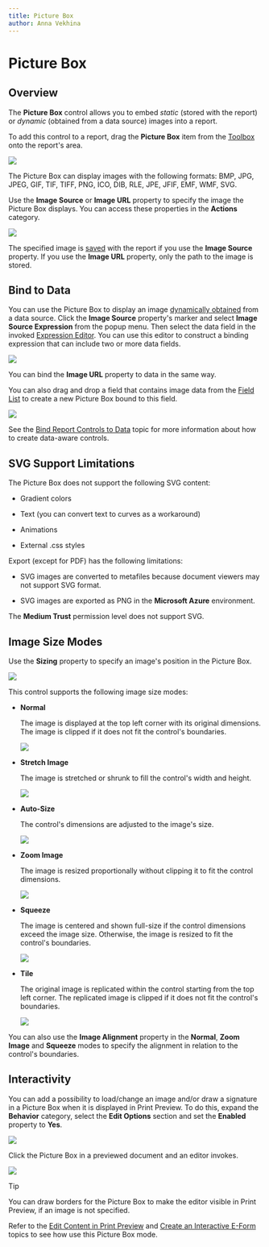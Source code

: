 ```yaml
---
title: Picture Box
author: Anna Vekhina
---
```

# Picture Box

## <a name="overview"></a>Overview
The **Picture Box** control allows you to embed _static_ (stored with the report) or _dynamic_ (obtained from a data source) images into a report.

To add this control to a report, drag the **Picture Box** item from the [Toolbox](../../report-designer-tools/toolbox.md) onto the report's area.

![](../../../../images/eurd-web-add-picture-box-to-report.png)

The Picture Box can display images with the following formats: BMP, JPG, JPEG, GIF, TIF, TIFF, PNG, ICO, DIB, RLE, JPE, JFIF, EMF, WMF, SVG.


Use the **Image Source** or **Image URL** property to specify the image the Picture Box displays. You can access these properties in the **Actions** category.

![](../../../../images/eurd-web-picture-box-image-property.png)

The specified image is [saved](../../save-reports.md) with the report if you use the **Image Source** property. If you use the **Image URL** property, only the path to the image is stored. 

## Bind to Data

You can use the Picture Box to display an image [dynamically obtained](../../bind-to-data/bind-controls-to-data-expression-bindings.md) from a data source. Click the **Image Source** property's marker and select **Image Source Expression** from the popup menu. Then select the data field in the invoked [Expression Editor](../../report-designer-tools/expression-editor.md). You can use this editor to construct a binding expression that can include two or more data fields.

![](../../../../images/eurd-web-picture-box-bind-to-data.png)

You can bind the **Image URL** property to data in the same way.

You can also drag and drop a field that contains image data from the [Field List](../../report-designer-tools/ui-panels/field-list.md) to create a new Picture Box bound to this field.

![](../../../../images/eurd-web-picture-box-drop-from-field-list.png)

See the [Bind Report Controls to Data](../../bind-to-data/bind-controls-to-data-expression-bindings.md) topic for more information about how to create data-aware controls.

## SVG Support Limitations
The Picture Box does not support the following SVG content:

* Gradient colors

* Text (you can convert text to curves as a workaround)

* Animations

* External .css styles

Export (except for PDF) has the following limitations:

* SVG images are converted to metafiles because document viewers may not support SVG format.

* SVG images are exported as PNG in the **Microsoft Azure** environment.

The **Medium Trust** permission level does not support SVG.

## Image Size Modes

Use the **Sizing** property to specify an image's position in the Picture Box. 

![](../../../../images/eurd-web-picture-box-image-size-modes.png)

This control supports the following image size modes:

* **Normal**
    
    The image is displayed at the top left corner with its original dimensions. The image is clipped if it does not fit the control's boundaries. 

    ![](../../../../images/eurd-web-picture-box-image-size-mode-normal.png)

* **Stretch Image**

    The image is stretched or shrunk to fill the control's width and height.

    ![](../../../../images/eurd-web-picture-box-image-size-mode-stretch-image.png)

* **Auto-Size**

    The control's dimensions are adjusted to the image's size.

    ![](../../../../images/eurd-web-picture-box-image-size-mode-auto-size.png)

* **Zoom Image**

    The image is resized proportionally without clipping it to fit the control dimensions.

    ![](../../../../images/eurd-web-picture-box-image-size-mode-zoom-image.png)

* **Squeeze**

    The image is centered and shown full-size if the control dimensions exceed the image size. Otherwise, the image is resized to fit the control's boundaries.

    ![](../../../../images/eurd-web-picture-box-image-size-mode-squeeze.png)

* **Tile**

    The original image is replicated within the control starting from the top left corner. The replicated image is clipped if it does not fit the control's boundaries.

    ![](../../../../images/eurd-web-picture-box-image-size-mode-tile.png)

You can also use the **Image Alignment** property in the **Normal**, **Zoom Image** and **Squeeze** modes to specify the alignment in relation to the control's boundaries.

## Interactivity

You can add a possibility to load/change an image and/or draw a signature in a Picture Box when it is displayed in Print Preview. To do this, expand the **Behavior** category, select the **Edit Options** section and set the **Enabled** property to **Yes**.

![](../../../../images/eurd-web-picture-box-enable-content-editing.png)

Click the Picture Box in a previewed document and an editor invokes.

![](../../../../images/eurd-web-picture-box-content-editing.png)

> [!TIP]
> You can draw borders for the Picture Box to make the editor visible in Print Preview, if an image is not specified.

Refer to the [Edit Content in Print Preview](../../provide-interactivity/edit-content-in-print-preview.md) and [Create an Interactive E-Form](../../create-popular-reports/create-an-interactive-e-form.md) topics to see how use this Picture Box mode.